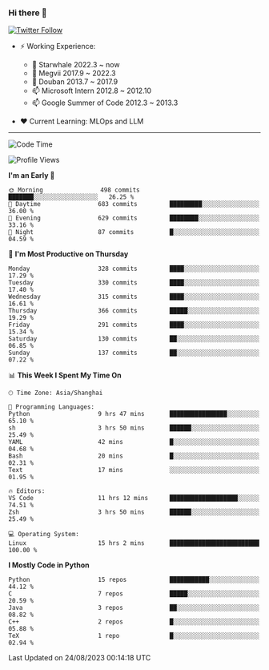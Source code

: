 ### Hi there 👋

[![Twitter Follow](https://img.shields.io/twitter/follow/tianweidut?style=social)](https://twitter.com/tianweidut)

- ⚡ Working Experience:
  - 🔭 Starwhale 2022.3 ~ now
  - 🌱 Megvii 2017.9 ~ 2022.3
  - 🌱 Douban 2013.7 ~ 2017.9
  - 📫 Microsoft Intern 2012.8 ~ 2012.10
  - 📫 Google Summer of Code 2012.3 ~ 2013.3

- ❤️ Current Learning: MLOps and LLM

---
<!--START_SECTION:waka-->
![Code Time](http://img.shields.io/badge/Code%20Time-4%2C417%20hrs%2013%20mins-blue)

![Profile Views](http://img.shields.io/badge/Profile%20Views-2-blue)

**I'm an Early 🐤** 

```text
🌞 Morning                498 commits         ███████░░░░░░░░░░░░░░░░░░   26.25 % 
🌆 Daytime                683 commits         █████████░░░░░░░░░░░░░░░░   36.00 % 
🌃 Evening                629 commits         ████████░░░░░░░░░░░░░░░░░   33.16 % 
🌙 Night                  87 commits          █░░░░░░░░░░░░░░░░░░░░░░░░   04.59 % 
```
📅 **I'm Most Productive on Thursday** 

```text
Monday                   328 commits         ████░░░░░░░░░░░░░░░░░░░░░   17.29 % 
Tuesday                  330 commits         ████░░░░░░░░░░░░░░░░░░░░░   17.40 % 
Wednesday                315 commits         ████░░░░░░░░░░░░░░░░░░░░░   16.61 % 
Thursday                 366 commits         █████░░░░░░░░░░░░░░░░░░░░   19.29 % 
Friday                   291 commits         ████░░░░░░░░░░░░░░░░░░░░░   15.34 % 
Saturday                 130 commits         ██░░░░░░░░░░░░░░░░░░░░░░░   06.85 % 
Sunday                   137 commits         ██░░░░░░░░░░░░░░░░░░░░░░░   07.22 % 
```


📊 **This Week I Spent My Time On** 

```text
🕑︎ Time Zone: Asia/Shanghai

💬 Programming Languages: 
Python                   9 hrs 47 mins       ████████████████░░░░░░░░░   65.10 % 
sh                       3 hrs 50 mins       ██████░░░░░░░░░░░░░░░░░░░   25.49 % 
YAML                     42 mins             █░░░░░░░░░░░░░░░░░░░░░░░░   04.68 % 
Bash                     20 mins             █░░░░░░░░░░░░░░░░░░░░░░░░   02.31 % 
Text                     17 mins             ░░░░░░░░░░░░░░░░░░░░░░░░░   01.95 % 

🔥 Editors: 
VS Code                  11 hrs 12 mins      ███████████████████░░░░░░   74.51 % 
Zsh                      3 hrs 50 mins       ██████░░░░░░░░░░░░░░░░░░░   25.49 % 

💻 Operating System: 
Linux                    15 hrs 2 mins       █████████████████████████   100.00 % 
```

**I Mostly Code in Python** 

```text
Python                   15 repos            ███████████░░░░░░░░░░░░░░   44.12 % 
C                        7 repos             █████░░░░░░░░░░░░░░░░░░░░   20.59 % 
Java                     3 repos             ██░░░░░░░░░░░░░░░░░░░░░░░   08.82 % 
C++                      2 repos             █░░░░░░░░░░░░░░░░░░░░░░░░   05.88 % 
TeX                      1 repo              █░░░░░░░░░░░░░░░░░░░░░░░░   02.94 % 
```




 Last Updated on 24/08/2023 00:14:18 UTC
<!--END_SECTION:waka-->
